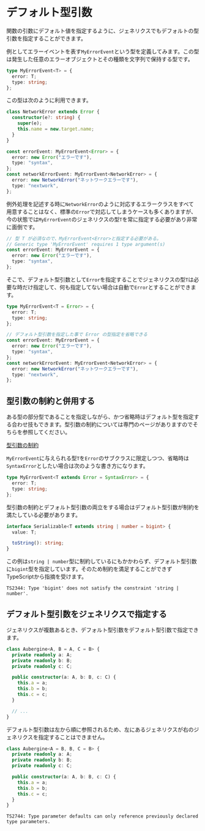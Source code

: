 # デフォルト型引数

関数の引数にデフォルト値を指定するように、ジェネリクスでもデフォルトの型引数を指定することができます。

例としてエラーイベントを表す`MyErrorEvent`という型を定義してみます。この型は発生した任意のエラーオブジェクトとその種類を文字列で保持する型です。

```typescript
type MyErrorEvent<T> = {
  error: T;
  type: string;
};
```

この型は次のように利用できます。

```typescript
class NetworkError extends Error {
  constructor(e?: string) {
    super(e);
    this.name = new.target.name;
  }
}

const errorEvent: MyErrorEvent<Error> = {
  error: new Error("エラーです"),
  type: "syntax",
};
const networkErrorEvent: MyErrorEvent<NetworkError> = {
  error: new NetworkError("ネットワークエラーです"),
  type: "nextwork",
};
```

例外処理を記述する時に`NetworkError`のように対応するエラークラスをすべて用意することはなく、標準の`Error`で対応してしまうケースも多くありますが、今の状態では`MyErrorEvent`のジェネリクスの型`T`を常に指定する必要があり非常に面倒です。

```typescript
// 型 T が必須なので、MyErrorEvent<Error>と指定する必要がある。
// Generic type 'MyErrorEvent' requires 1 type argument(s)
const errorEvent: MyErrorEvent = {
  error: new Error("エラーです"),
  type: "syntax",
};
```

そこで、デフォルト型引数として`Error`を指定することでジェネリクスの型`T`は必要な時だけ指定して、何も指定してない場合は自動で`Error`とすることができます。

```typescript
type MyErrorEvent<T = Error> = {
  error: T;
  type: string;
};

// デフォルト型引数を指定した事で Error の型指定を省略できる
const errorEvent: MyErrorEvent = {
  error: new Error("エラーです"),
  type: "syntax",
};
const networkErrorEvent: MyErrorEvent<NetworkError> = {
  error: new NetworkError("ネットワークエラーです"),
  type: "nextwork",
};
```

## 型引数の制約と併用する

ある型の部分型であることを指定しながら、かつ省略時はデフォルト型を指定する合わせ技もできます。型引数の制約については専門のページがありますのでそちらを参照してください。

[型引数の制約](type-parameter-constraint.md)

`MyErrorEvent`に与えられる型`T`を`Error`のサブクラスに限定しつつ、省略時は`SyntaxError`としたい場合は次のような書き方になります。

```typescript
type MyErrorEvent<T extends Error = SyntaxError> = {
  error: T;
  type: string;
};
```

型引数の制約とデフォルト型引数の両立をする場合はデフォルト型引数が制約を満たしている必要があります。

```typescript
interface Serializable<T extends string | number = bigint> {
  value: T;

  toString(): string;
}
```

この例は`string | number`型に制約しているにもかかわらず、デフォルト型引数に`bigint`型を指定しています。そのため制約を満足することができずTypeScriptから指摘を受けます。

```text
TS2344: Type 'bigint' does not satisfy the constraint 'string | number'.
```

## デフォルト型引数をジェネリクスで指定する

ジェネリクスが複数あるとき、デフォルト型引数をデフォルト型引数で指定できます。

```typescript
class Aubergine<A, B = A, C = B> {
  private readonly a: A;
  private readonly b: B;
  private readonly c: C;

  public constructor(a: A, b: B, c: C) {
    this.a = a;
    this.b = b;
    this.c = c;
  }

  // ...
}
```

デフォルト型引数は左から順に参照されるため、左にあるジェネリクスが右のジェネリクスを指定することはできません。

```typescript
class Aubergine<A = B, B, C = B> {
  private readonly a: A;
  private readonly b: B;
  private readonly c: C;

  public constructor(a: A, b: B, c: C) {
    this.a = a;
    this.b = b;
    this.c = c;
  }
}
```

```text
TS2744: Type parameter defaults can only reference previously declared type parameters.
```
